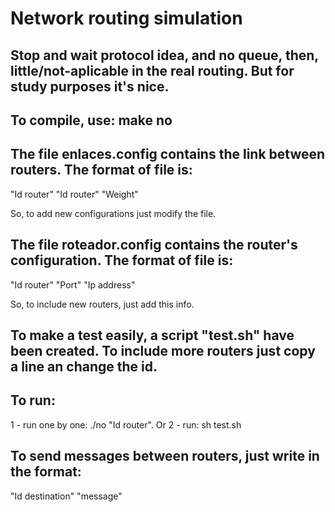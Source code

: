 # Network routing simulation
## Stop and wait protocol idea, and no queue, then, little/not-aplicable in the real routing. But for study purposes it's nice.

## To compile, use: make no

## The file enlaces.config contains the link between routers. The format of file is:

"Id router" "Id router" "Weight"

So, to add new configurations just modify the file.

## The file roteador.config contains the router's configuration. The format of file is:

"Id router" "Port" "Ip address"

So, to include new routers, just add this info.

## To make a test easily, a script "test.sh" have been created. To include more routers just copy a line an change the id.

## To run:
 1 - run one by one: ./no "Id router". Or
 2 - run: sh test.sh


## To send messages between routers, just write in the format:
"Id destination" "message"
